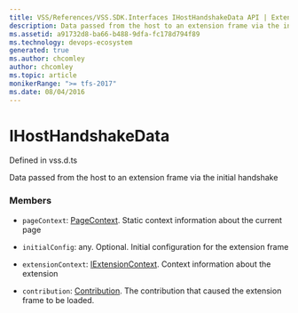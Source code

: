```yaml
---
title: VSS/References/VSS.SDK.Interfaces IHostHandshakeData API | Extensions for Azure DevOps Services
description: Data passed from the host to an extension frame via the initial handshake
ms.assetid: a91732d8-ba66-b488-9dfa-fc178d794f89
ms.technology: devops-ecosystem
generated: true
ms.author: chcomley
author: chcomley
ms.topic: article
monikerRange: ">= tfs-2017"
ms.date: 08/04/2016
---
```


# IHostHandshakeData

Defined in vss.d.ts

Data passed from the host to an extension frame via the initial handshake

### Members

- `pageContext`: [PageContext](../../../VSS/References/SDK_Interfaces/PageContext.md). Static context information about the current page

- `initialConfig`: any. Optional. Initial configuration for the extension frame

- `extensionContext`: [IExtensionContext](../../../VSS/References/VSS_SDK_Interfaces/IExtensionContext.md). Context information about the extension

- `contribution`: [Contribution](../../../VSS/References/SDK_Interfaces/Contribution.md). The contribution that caused the extension frame to be loaded.
